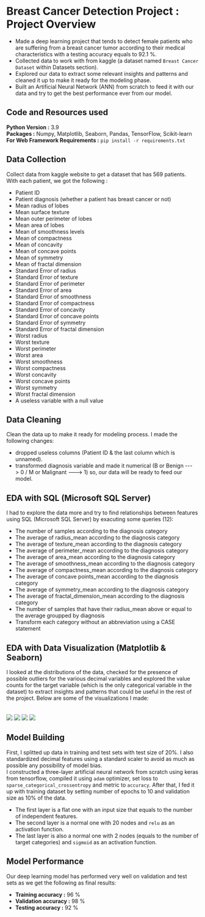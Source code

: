 # Breast Cancer Detection Project : Project Overview
* Made a deep learning project that tends to detect female patients who are suffering from a breast cancer tumor according to their medical characteristics with a testing accuracy equals to 92.1 %.
* Collected data to work with from kaggle (a dataset named `Breast Cancer Dataset` within Datasets section).
* Explored our data to extract some relevant insights and patterns and cleaned it up to make it ready for the modeling phase.
* Built an Artificial Neural Network (ANN) from scratch to feed it with our data and try to get the best performance ever from our model.

## Code and Resources used
<b>Python Version :</b> 3.9<br>
<b>Packages :</b> Numpy, Matplotlib, Seaborn, Pandas, TensorFlow, Scikit-learn<br>
<b>For Web Framework Requirements :</b> `pip install -r requirements.txt`

## Data Collection
Collect data from kaggle website to get a dataset that has 569 patients.
With each patient, we got the following :
* Patient ID
* Patient diagnosis (whether a patient has breast cancer or not)
* Mean radius of lobes
* Mean surface texture
* Mean outer perimeter of lobes
* Mean area of lobes
* Mean of smoothness levels
* Mean of compactness
* Mean of concavity
* Mean of concave points
* Mean of symmetry
* Mean of fractal dimension
* Standard Error of radius
* Standard Error of texture
* Standard Error of perimeter
* Standard Error of area
* Standard Error of smoothness
* Standard Error of compactness
* Standard Error of concavity
* Standard Error of concave points
* Standard Error of symmetry
* Standard Error of fractal dimension
* Worst radius
* Worst texture
* Worst perimeter
* Worst area
* Worst smoothness
* Worst compactness
* Worst concavity
* Worst concave points
* Worst symmetry
* Worst fractal dimension
* A useless variable with a null value

## Data Cleaning
Clean the data up to make it ready for modeling process. I made the following changes:
* dropped useless columns (Patient ID & the last column which is unnamed).
* transformed diagnosis variable and made it numerical (B or Benign ---> 0 / M or Malignant ---> 1) so, our data will be ready to feed our model.

## EDA with SQL (Microsoft SQL Server)
I had to explore the data more and try to find relationships between features using SQL (Microsoft SQL Server) by exacuting some queries (12):
* The number of samples according to the diagnosis category
* The average of radius_mean according to the diagnosis category
* The average of texture_mean according to the diagnosis category
* The average of perimeter_mean according to the diagnosis category
* The average of area_mean according to the diagnosis category
* The average of smoothness_mean according to the diagnosis category
* The average of compactness_mean according to the diagnosis category
* The average of concave points_mean according to the diagnosis category
* The average of symmetry_mean according to the diagnosis category
* The average of fractal_dimension_mean according to the diagnosis category
* The number of samples that have their radius_mean above or equal to the average groupped by diagnosis
* Transform each category without an abbreviation using a CASE statement

## EDA with Data Visualization (Matplotlib & Seaborn)
I looked at the distributions of the data, checked for the presence of possible outliers for the various decimal variables and explored the value counts for the target variable (which is the only categorical variable in the dataset) to extract insights and patterns that could be useful in the rest of the project. Below are some of the visualizations I made:<br><br><br>
<img src="dist_radius_mean.png">
<img src="box_radius_mean.png">
<img src="count_diagnosis.png">
<img src="corr_se.png">

## Model Building
First, I splitted up data in training and test sets with test size of 20%. I also standardized decimal features using a standard scaler to avoid as much as possible any possibility of model bias.<br>
I constructed a three-layer artificial neural network from scratch using keras from tensorflow, compiled it using `adam` optimizer, set loss to `sparse_categorical_crossentropy` and metric to `accuracy`. After that, I fed it up with training dataset by setting number of epochs to 10 and validation size as 10% of the data.
* The first layer is a flat one with an input size that equals to the number of independent features.
* The second layer is a normal one with 20 nodes and `relu` as an activation function.
* The last layer is also a normal one with 2 nodes (equals to the number of target categories) and `sigmoid` as an activation function.

## Model Performance
Our deep learning model has performed very well on validation and test sets as we get the following as final results:
* <b>Training accuracy :</b> 96 %
* <b>Validation accuracy :</b> 98 %
* <b>Testing accuracy :</b> 92 %
